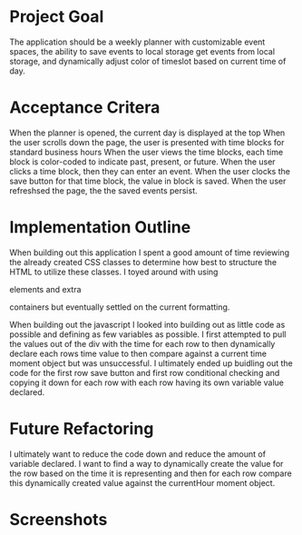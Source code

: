 # Project Goal

The application should be a weekly planner with customizable event spaces, the ability to save events to local storage get events from local storage, and dynamically adjust color of timeslot based on current time of day.

# Acceptance Critera

When the planner is opened, the current day is displayed at the top
When the user scrolls down the page, the user is presented with time blocks for standard business hours
When the user views the time blocks, each time block is color-coded to indicate past, present, or future.
When the user clicks a time block, then they can enter an event.
When the user clocks the save button for that time block, the value in block is saved.
When the user refreshsed the page, the the saved events persist.

# Implementation Outline

When building out this application I spent a good amount of time reviewing the already created CSS classes to determine how best to structure the HTML to utilize these classes. I toyed around with using <p> elements and extra <div> containers but eventually settled on the current formatting.
  
When building out the javascript I looked into building out as little code as possible and defining as few variables as possible. I first attempted to pull the values out of the div with the time for each row to then dynamically declare each rows time value to then compare against a current time moment object but was unsuccessful. I ultimately ended up buidling out the code for the first row save button and first row conditional checking and copying it down for each row with each row having its own variable value declared.

# Future Refactoring

I ultimately want to reduce the code down and reduce the amount of variable declared. I want to find a way to dynamically create the value for the row based on the time it is representing and then for each row compare this dynamically created value against the currentHour moment object.

# Screenshots


